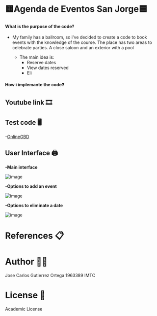 #                                        🟨Agenda de Eventos San Jorge🟦



#### What is the purpose of the code?

- My family has a ballroom, so i've decided to create a code to book events with the knowledge of the course. The place has two areas to celebrate parties.
A close saloon and an exterior with a pool


  - The main idea is:
    -  Reserve dates  
    -  View dates reserved
    -  Eli

#### How i implemante the code❓

## Youtube link :film_strip:

## Test code 🖥️
 -[OnlineGBD](https://onlinegdb.com/TGaqJMNMX)

## User Interface  🖨️

**-Main interface**

![image](https://user-images.githubusercontent.com/78566347/118746052-18871380-b81d-11eb-927b-207d51f4f18d.png)


**-Options to add an event**


  ![image](https://user-images.githubusercontent.com/78566347/118746187-5be18200-b81d-11eb-878b-cb3a27c99171.png)
  
  
  
**-Options to eliminate a date**


  ![image](https://user-images.githubusercontent.com/78566347/118746234-74ea3300-b81d-11eb-8f2f-afa7737c37a1.png)



  
  # References 📋
  
  # Author 🙍‍♂️
  
  Jose Carlos Gutierrez Ortega 1963389 IMTC
  
  # License :receipt: 
  
  Academic License
